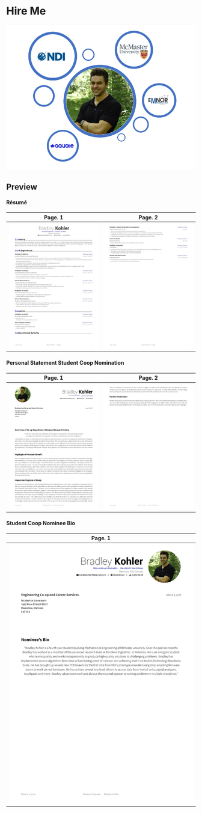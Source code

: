 # Hire Me

<div style="text-align:center"><img src="images/icon.png" /></div>

## Preview

#### Résumé

| Page. 1 | Page. 2 |
|:---:|:---:|
| [![Résumé](images/studentbrad_resume-001.jpg)](studentbrad_resume.pdf)  | [![Résumé](images/studentbrad_resume-002.jpg)](studentbrad_resume.pdf) |

#### Personal Statement Student Coop Nomination

| Page. 1 | Page. 2 |
|:---:|:---:|
| [![Personal Statement](images/studentbrad_coop_personal_statement-001.jpg)](studentbrad_coop_personal_statement.pdf) | [![Personal Statement](images/studentbrad_coop_personal_statement-002.jpg)](studentbrad_coop_personal_statement.pdf) |

#### Student Coop Nominee Bio

| Page. 1 |
|:---:|
| [![Nominee Bio](images/studentbrad_coop_nominee_bio-001.jpg)](studentbrad_coop_nominee_bio.pdf) |
